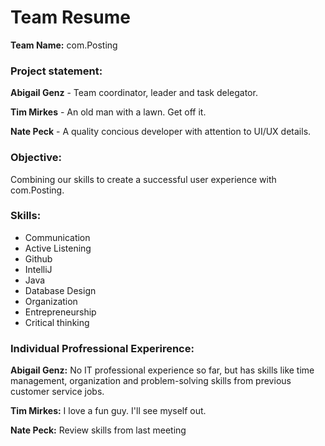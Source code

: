 # Team Resume

**Team Name:** com.Posting

### Project statement: 

**Abigail Genz** - Team coordinator, leader and task delegator. 

**Tim Mirkes** - An old man with a lawn.  Get off it.

**Nate Peck** - A quality concious developer with attention to UI/UX details.


### Objective:

Combining our skills to create a successful user experience with com.Posting.


### Skills:

- Communication
- Active Listening
- Github
- IntelliJ
- Java
- Database Design
- Organization
- Entrepreneurship
- Critical thinking


### Individual Profressional Experirence:

**Abigail Genz:**
No IT professional experience so far, but has skills like time management, organization and problem-solving skills from previous customer service jobs.  

**Tim Mirkes:**
I love a fun guy.  I'll see myself out.

**Nate Peck:**
Review skills from last meeting
